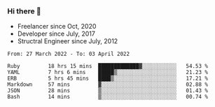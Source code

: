 ### Hi there 👋

- Freelancer since Oct, 2020
- Developer since July, 2017
- Structral Engineer since July, 2012

<!--START_SECTION:waka-->

```text
From: 27 March 2022 - To: 03 April 2022

Ruby         18 hrs 15 mins  █████████████▓░░░░░░░░░░░   54.53 %
YAML         7 hrs 6 mins    █████▒░░░░░░░░░░░░░░░░░░░   21.23 %
ERB          5 hrs 45 mins   ████▒░░░░░░░░░░░░░░░░░░░░   17.21 %
Markdown     57 mins         ▓░░░░░░░░░░░░░░░░░░░░░░░░   02.88 %
JSON         28 mins         ▒░░░░░░░░░░░░░░░░░░░░░░░░   01.43 %
Bash         14 mins         ▒░░░░░░░░░░░░░░░░░░░░░░░░   00.74 %
```

<!--END_SECTION:waka-->
